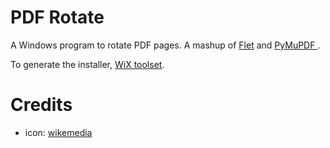 # PDF Rotate

A Windows program to rotate PDF pages.  A mashup of [Flet](https://flet.dev/) and [PyMuPDF ](https://pymupdf.readthedocs.io/en/latest/document.html).


To generate the installer, [WiX toolset](https://wixtoolset.org/).



# Credits

* icon: [wikemedia](https://upload.wikimedia.org/wikipedia/commons/thumb/6/6c/PDF_icon.svg/1792px-PDF_icon.svg.png)
